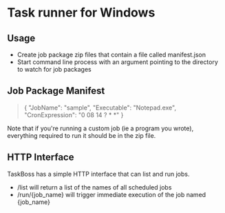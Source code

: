 Task runner for Windows
=======================

Usage
-----

* Create job package zip files that contain a file called manifest.json
* Start command line process with an argument pointing to the directory to watch for job packages

Job Package Manifest
--------------------

>{
>    "JobName": "sample",
>    "Executable": "Notepad.exe",
>    "CronExpression": "0 08 14 ? * *"
>}

Note that if you're running a custom job (ie a program you wrote), everything required to run it should be in the zip file.


HTTP Interface
--------------

TaskBoss has a simple HTTP interface that can list and run jobs.  

* /list will return a list of the names of all scheduled jobs
* /run/{job_name} will trigger immediate execution of the job named {job_name}